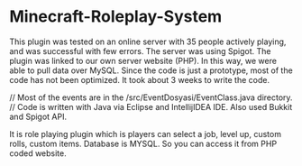 # Minecraft-Roleplay-System

This plugin was tested on an online server with 35 people actively playing, and was successful with few errors. The server was using Spigot. The plugin was linked to our own server website (PHP). In this way, we were able to pull data over MySQL. Since the code is just a prototype, most of the code has not been optimized. It took about 3 weeks to write the code.

// Most of the events are in the /src/EventDosyasi/EventClass.java directory.
// Code is written with Java via Eclipse and IntellijIDEA IDE. Also used Bukkit and Spigot API.

It is role playing plugin which is players can select a job, level up, custom rolls, custom items. Database is MYSQL. So you can access it from PHP coded website.
